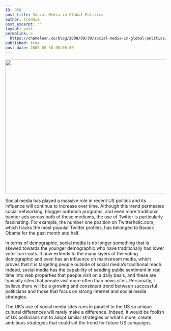```yaml
---
ID: 956
post_title: Social Media in Global Politics
author: freddie
post_excerpt: ""
layout: post
permalink: >
  https://chameleon.co/blog/2008/09/30/social-media-in-global-politics/
published: true
post_date: 2008-09-30 00:00:00
---
```

<a href="https://takemetoyourleader.com/wp-content/uploads/2008/09/twitterholic.jpg"><img class="alignnone size-full wp-image-472" title="twitterholic" src="https://takemetoyourleader.com/wp-content/uploads/2008/09/twitterholic.jpg" alt="" width="606" height="422" /></a>

Social media has played a massive role in recent US politics and its influence will continue to increase over time. Although this trend permeates social networking, blogger outreach programs, and even more traditional banner ads across both of these mediums, the use of Twitter is particularly fascinating. For example, the number one position on Twitterholic.com, which tracks the most popular Twitter profiles, has belonged to Barack Obama for the past month and half.

In terms of demographic, social media is no longer something that is skewed towards the younger demographic who have traditionally had lower voter turn-outs. It now extends to the many layers of the voting demographic and even has an influence on mainstream media, which proves that it is targeting people outside of social media’s traditional reach. Indeed, social media has the capability of seeding public sentiment in real time into web properties that people visit on a daily basis, and these are typically sites that people visit more often than news sites. Personally, I believe there will be a growing and consistent trend between successful politicians and those that focus on strong internet and social media strategies.

The UK’s use of social media sites runs in parallel to the US so unique cultural differences will rarely make a difference. Indeed, it would be foolish of UK politicians not to adopt similar strategies or what’s more, create ambitious strategies that could set the trend for future US campaigns.